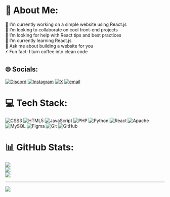 # 💫 About Me:
🔭 I’m currently working on a simple website using React.js<br>👯 I’m looking to collaborate on cool front-end projects<br>🤝 I’m looking for help with React tips and best practices<br>🌱 I’m currently learning React.js<br>💬 Ask me about building a website for you<br>⚡ Fun fact: I turn coffee into clean code


## 🌐 Socials:
[![Discord](https://img.shields.io/badge/Discord-%237289DA.svg?logo=discord&logoColor=white)](https://discord.gg/youssefnajmi6894) [![Instagram](https://img.shields.io/badge/Instagram-%23E4405F.svg?logo=Instagram&logoColor=white)](https://instagram.com/you_ssef_na) [![X](https://img.shields.io/badge/X-black.svg?logo=X&logoColor=white)](https://x.com/YoussefNajmi04) [![email](https://img.shields.io/badge/Email-D14836?logo=gmail&logoColor=white)](mailto:youssefnajmi890@gmail.com) 

# 💻 Tech Stack:
![CSS3](https://img.shields.io/badge/css3-%231572B6.svg?style=for-the-badge&logo=css3&logoColor=white) ![HTML5](https://img.shields.io/badge/html5-%23E34F26.svg?style=for-the-badge&logo=html5&logoColor=white) ![JavaScript](https://img.shields.io/badge/javascript-%23323330.svg?style=for-the-badge&logo=javascript&logoColor=%23F7DF1E) ![PHP](https://img.shields.io/badge/php-%23777BB4.svg?style=for-the-badge&logo=php&logoColor=white) ![Python](https://img.shields.io/badge/python-3670A0?style=for-the-badge&logo=python&logoColor=ffdd54) ![React](https://img.shields.io/badge/react-%2320232a.svg?style=for-the-badge&logo=react&logoColor=%2361DAFB) ![Apache](https://img.shields.io/badge/apache-%23D42029.svg?style=for-the-badge&logo=apache&logoColor=white) ![MySQL](https://img.shields.io/badge/mysql-4479A1.svg?style=for-the-badge&logo=mysql&logoColor=white) ![Figma](https://img.shields.io/badge/figma-%23F24E1E.svg?style=for-the-badge&logo=figma&logoColor=white) ![Git](https://img.shields.io/badge/git-%23F05033.svg?style=for-the-badge&logo=git&logoColor=white) ![GitHub](https://img.shields.io/badge/github-%23121011.svg?style=for-the-badge&logo=github&logoColor=white)
# 📊 GitHub Stats:
![](https://github-readme-stats.vercel.app/api?username=You-ssef-dev&theme=discord_old_blurple&hide_border=false&include_all_commits=false&count_private=false)<br/>
![](https://nirzak-streak-stats.vercel.app/?user=You-ssef-dev&theme=discord_old_blurple&hide_border=false)<br/>
![](https://github-readme-stats.vercel.app/api/top-langs/?username=You-ssef-dev&theme=discord_old_blurple&hide_border=false&include_all_commits=false&count_private=false&layout=compact)

---
[![](https://visitcount.itsvg.in/api?id=You-ssef-dev&icon=9&color=10)](https://visitcount.itsvg.in)

<!-- Proudly created with GPRM ( https://gprm.itsvg.in ) -->
